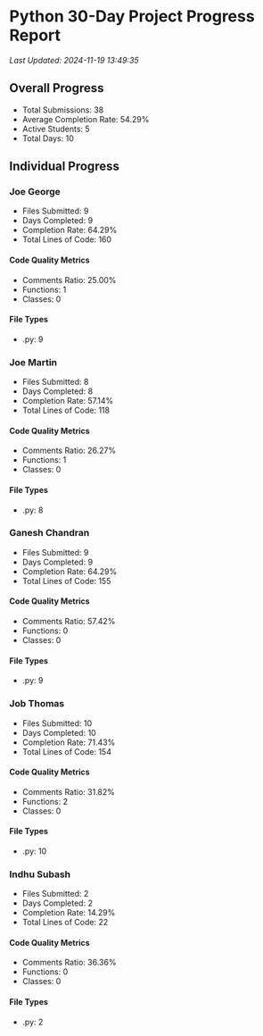 # Python 30-Day Project Progress Report

*Last Updated: 2024-11-19 13:49:35*


## Overall Progress

- Total Submissions: 38
- Average Completion Rate: 54.29%
- Active Students: 5
- Total Days: 10


## Individual Progress

### Joe George

- Files Submitted: 9
- Days Completed: 9
- Completion Rate: 64.29%
- Total Lines of Code: 160
#### Code Quality Metrics
- Comments Ratio: 25.00%
- Functions: 1
- Classes: 0

#### File Types
- .py: 9


### Joe Martin

- Files Submitted: 8
- Days Completed: 8
- Completion Rate: 57.14%
- Total Lines of Code: 118
#### Code Quality Metrics
- Comments Ratio: 26.27%
- Functions: 1
- Classes: 0

#### File Types
- .py: 8


### Ganesh Chandran

- Files Submitted: 9
- Days Completed: 9
- Completion Rate: 64.29%
- Total Lines of Code: 155
#### Code Quality Metrics
- Comments Ratio: 57.42%
- Functions: 0
- Classes: 0

#### File Types
- .py: 9


### Job Thomas

- Files Submitted: 10
- Days Completed: 10
- Completion Rate: 71.43%
- Total Lines of Code: 154
#### Code Quality Metrics
- Comments Ratio: 31.82%
- Functions: 2
- Classes: 0

#### File Types
- .py: 10


### Indhu Subash

- Files Submitted: 2
- Days Completed: 2
- Completion Rate: 14.29%
- Total Lines of Code: 22
#### Code Quality Metrics
- Comments Ratio: 36.36%
- Functions: 0
- Classes: 0

#### File Types
- .py: 2

